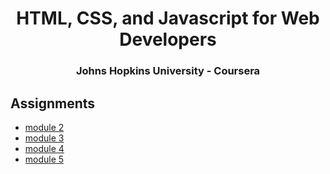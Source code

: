 <center>
<h1>  HTML, CSS, and Javascript for Web Developers <br> <h3>Johns Hopkins University - Coursera</h3></h1>
</center>

<h2> <b>Assignments </b> </h2>
<ul>
<li><a href="https://rdiazjr.github.io/Coursera-HTML-CSS-and-JavaScript/module-2"> module 2</a></li>
<li><a href="https://rdiazjr.github.io/Coursera-HTML-CSS-and-JavaScript/module-3"> module 3</a></li>
<li><a href="https://rdiazjr.github.io/Coursera-HTML-CSS-and-JavaScript/module-4"> module 4</a></li>
<li><a href="https://rdiazjr.github.io/Coursera-HTML-CSS-and-JavaScript/module-5"> module 5</a></li>
</ul>


